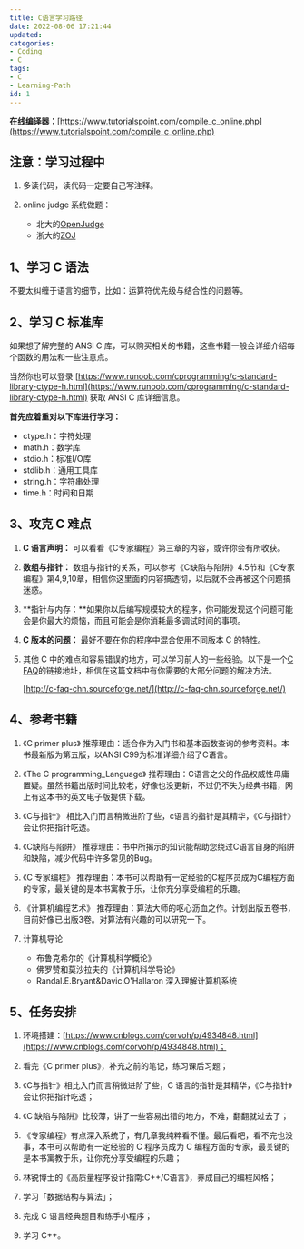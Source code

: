 ```yaml
---
title: C语言学习路径
date: 2022-08-06 17:21:44
updated:
categories:
- Coding
- C
tags:
- C
- Learning-Path
id: 1
---
```


**在线编译器：**[https://www.tutorialspoint.com/compile_c_online.php](https://www.tutorialspoint.com/compile_c_online.php)


## 注意：学习过程中

1. 多读代码，读代码一定要自己写注释。
2. online judge 系统做题：

   - 北大的[OpenJudge](http://noi.openjudge.cn/)
   - 浙大的[ZOJ](http://acm.zju.edu.cn/onlinejudge/)
  
<!--more-->

## 1、学习 C 语法

不要太纠缠于语言的细节，比如：运算符优先级与结合性的问题等。


## 2、学习 C 标准库

如果想了解完整的 ANSI C 库，可以购买相关的书籍，这些书籍一般会详细介绍每个函数的用法和一些注意点。

当然你也可以登录 [https://www.runoob.com/cprogramming/c-standard-library-ctype-h.html](https://www.runoob.com/cprogramming/c-standard-library-ctype-h.html) 获取 ANSI C 库详细信息。

**首先应着重对以下库进行学习：**

- ctype.h：字符处理
- math.h：数学库
- stdio.h：标准I/O库
- stdlib.h：通用工具库
- string.h：字符串处理
- time.h：时间和日期


## 3、攻克 C 难点

1. **C 语言声明：** 可以看看《C专家编程》第三章的内容，或许你会有所收获。

2. **数组与指针：** 数组与指针的关系，可以参考《C缺陷与陷阱》4.5节和《C专家编程》第4,9,10章，相信你这里面的内容搞透彻，以后就不会再被这个问题搞迷惑。

3. **指针与内存：**如果你以后编写规模较大的程序，你可能发现这个问题可能会是你最大的烦恼，而且可能会是你消耗最多调试时间的事项。

4. **C 版本的问题：** 最好不要在你的程序中混合使用不同版本 C 的特性。

5. 其他 C 中的难点和容易错误的地方，可以学习前人的一些经验。以下是一个[C FAQ](http://c-faq-chn.sourceforge.net/)的链接地址，相信在这篇文档中有你需要的大部分问题的解决方法。

    [http://c-faq-chn.sourceforge.net/](http://c-faq-chn.sourceforge.net/)
  

## 4、参考书籍

1. 《C primer plus》
推荐理由：适合作为入门书和基本函数查询的参考资料。本书最新版为第五版，以ANSI C99为标准详细介绍了C语言。

2. 《The C programming_Language》
推荐理由：C语言之父的作品权威性毋庸置疑。虽然书籍出版时间比较老，好像也没更新，不过仍不失为经典书籍，网上有这本书的英文电子版提供下载。

3. 《C与指针》
相比入门而言稍微进阶了些，c语言的指针是其精华，《C与指针》会让你把指针吃透。

4. 《C缺陷与陷阱》
推荐理由：书中所揭示的知识能帮助您绕过C语言自身的陷阱和缺陷，减少代码中许多常见的Bug。

5. 《C 专家编程》
推荐理由：本书可以帮助有一定经验的C程序员成为C编程方面的专家，最关键的是本书寓教于乐，让你充分享受编程的乐趣。

6. 《计算机编程艺术》
推荐理由：算法大师的呕心沥血之作。计划出版五卷书，目前好像已出版3卷。对算法有兴趣的可以研究一下。

7. 计算机导论

   - 布鲁克希尔的《计算机科学概论》
   - 佛罗赞和莫沙拉夫的《计算机科学导论》
   - Randal.E.Bryant&Davic.O'Hallaron 深入理解计算机系统


## 5、任务安排

1. 环境搭建：[https://www.cnblogs.com/corvoh/p/4934848.html](https://www.cnblogs.com/corvoh/p/4934848.html)；
   
2. 看完《C primer plus》，补充之前的笔记，练习课后习题；

3. 《C与指针》相比入门而言稍微进阶了些，C 语言的指针是其精华，《C与指针》会让你把指针吃透；
   
4. 《C 缺陷与陷阱》比较薄，讲了一些容易出错的地方，不难，翻翻就过去了；
   
5. 《专家编程》有点深入系统了，有几章我纯粹看不懂。最后看吧，看不完也没事，本书可以帮助有一定经验的 C 程序员成为 C 编程方面的专家，最关键的是本书寓教于乐，让你充分享受编程的乐趣；
   
6. 林锐博士的《高质量程序设计指南:C++/C语言》，养成自己的编程风格；
   
7. 学习「数据结构与算法」；
   
8. 完成 C 语言经典题目和练手小程序；
   
9.  学习 C++。

